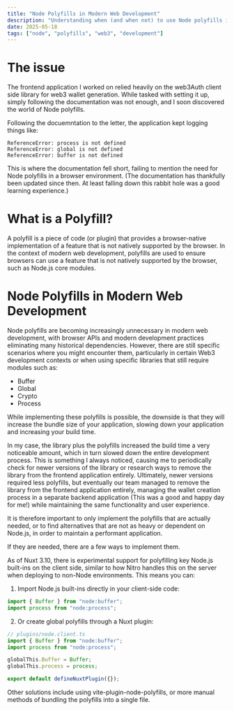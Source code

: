 ```yaml
---
title: "Node Polyfills in Modern Web Development"
description: "Understanding when (and when not) to use Node polyfills in modern web applications"
date: 2025-05-18
tags: ["node", "polyfills", "web3", "development"]
---
```


# The issue

The frontend application I worked on relied heavily on the web3Auth client side library for web3 wallet generation. While tasked with setting it up, simply following the documentation was not enough, and I soon discovered the world of Node polyfills.

Following the docuemntation to the letter, the application kept logging things like:

```
ReferenceError: process is not defined
ReferenceError: global is not defined
ReferenceError: buffer is not defined
```

This is where the documentation fell short, failing to mention the need for Node polyfills in a browser environment. (The documentation has thankfully been updated since then. At least falling down this rabbit hole was a good learning experience.)

# What is a Polyfill?

A polyfill is a piece of code (or plugin) that provides a browser-native implementation of a feature that is not natively supported by the browser. In the context of modern web development, polyfills are used to ensure browsers can use a feature that is not natively supported by the browser, such as Node.js core modules.

# Node Polyfills in Modern Web Development

Node polyfills are becoming increasingly unnecessary in modern web development, with browser APIs and modern development practices eliminating many historical dependencies. However, there are still specific scenarios where you might encounter them, particularly in certain Web3 development contexts or when using specific libraries that still require modules such as:

- Buffer
- Global
- Crypto
- Process

While implementing these polyfills is possible, the downside is that they will increase the bundle size of your application, slowing down your application and increasing your build time.

In my case, the library plus the polyfills increased the build time a very noticeable amount, which in turn slowed down the entire development process. This is something I always noticed, causing me to periodically check for newer versions of the library or research ways to remove the library from the frontend application entirely. Ultimately, newer versions required less polyfills, but eventually our team managed to remove the library from the frontend application entirely, managing the wallet creation process in a separate backend application (This was a good and happy day for me!) while maintaining the same functionality and user experience.

It is therefore important to only implement the polyfills that are actually needed, or to find alternatives that are not as heavy or dependent on Node.js, in order to maintain a performant application.

If they are needed, there are a few ways to implement them.

As of Nuxt 3.10, there is experimental support for polyfilling key Node.js built-ins on the client side, similar to how Nitro handles this on the server when deploying to non-Node environments. This means you can:

1. Import Node.js built-ins directly in your client-side code:

```ts
import { Buffer } from "node:buffer";
import process from "node:process";
```

2. Or create global polyfills through a Nuxt plugin:

```ts
// plugins/node.client.ts
import { Buffer } from "node:buffer";
import process from "node:process";

globalThis.Buffer = Buffer;
globalThis.process = process;

export default defineNuxtPlugin({});
```

Other solutions include using vite-plugin-node-polyfills, or more manual methods of bundling the polyfills into a single file.
